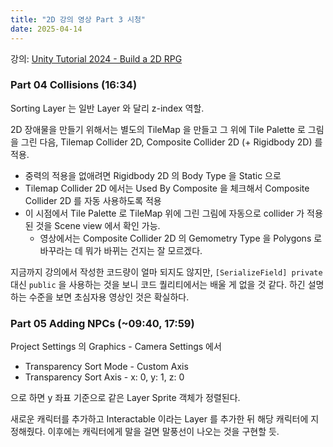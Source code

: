 ```yaml
---
title: "2D 강의 영상 Part 3 시청"
date: 2025-04-14
---
```


강의: [Unity Tutorial 2024 - Build a 2D RPG](https://www.youtube.com/playlist?list=PLy1Xj-4F5G_cytIH8by-bZ9TVj5qKMlZn)

### Part 04 Collisions (16:34)

Sorting Layer 는 일반 Layer 와 달리 z-index 역할.

2D 장애물을 만들기 위해서는 별도의 TileMap 을 만들고 그 위에 Tile Palette 로 그림을 그린 다음, Tilemap Collider 2D, Composite Collider 2D (+ Rigidbody 2D) 를 적용.

- 중력의 적용을 없애려면 Rigidbody 2D 의 Body Type 을 Static 으로
- Tilemap Collider 2D 에서는 Used By Composite 을 체크해서 Composite Collider 2D 를 자동 사용하도록 적용
- 이 시점에서 Tile Palette 로 TileMap 위에 그린 그림에 자동으로 collider 가 적용된 것을 Scene view 에서 확인 가능.
  - 영상에서는 Composite Collider 2D 의 Gemometry Type 을 Polygons 로 바꾸라는 데 뭐가 바뀌는 건지는 잘 모르겠다.

지금까지 강의에서 작성한 코드량이 얼마 되지도 않지만, `[SerializeField] private` 대신 `public` 을 사용하는 것을 보니 코드 퀄리티에서는 배울 게 없을 것 같다. 하긴 설명하는 수준을 보면 초심자용 영상인 것은 확실하다.

### Part 05 Adding NPCs (~09:40, 17:59)

Project Settings 의 Graphics - Camera Settings 에서
- Transparency Sort Mode - Custom Axis
- Transparency Sort Axis - x: 0, y: 1, z: 0

으로 하면 y 좌표 기준으로 같은 Layer Sprite 객체가 정렬된다.

새로운 캐릭터를 추가하고 Interactable 이라는 Layer 를 추가한 뒤 해당 캐릭터에 지정해줬다. 이후에는 캐릭터에게 말을 걸면 말풍선이 나오는 것을 구현할 듯.

